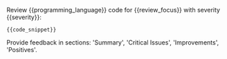 Review {{programming_language}} code for {{review_focus}} with severity {{severity}}:

```{{programming_language}}
{{code_snippet}}
```

Provide feedback in sections: 'Summary', 'Critical Issues', 'Improvements', 'Positives'.
